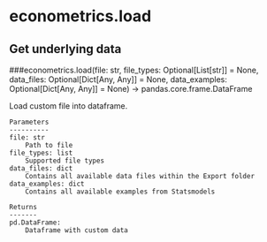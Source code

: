 # econometrics.load

## Get underlying data 
###econometrics.load(file: str, file_types: Optional[List[str]] = None, data_files: Optional[Dict[Any, Any]] = None, data_examples: Optional[Dict[Any, Any]] = None) -> pandas.core.frame.DataFrame

Load custom file into dataframe.

    Parameters
    ----------
    file: str
        Path to file
    file_types: list
        Supported file types
    data_files: dict
        Contains all available data files within the Export folder
    data_examples: dict
        Contains all available examples from Statsmodels

    Returns
    -------
    pd.DataFrame:
        Dataframe with custom data
